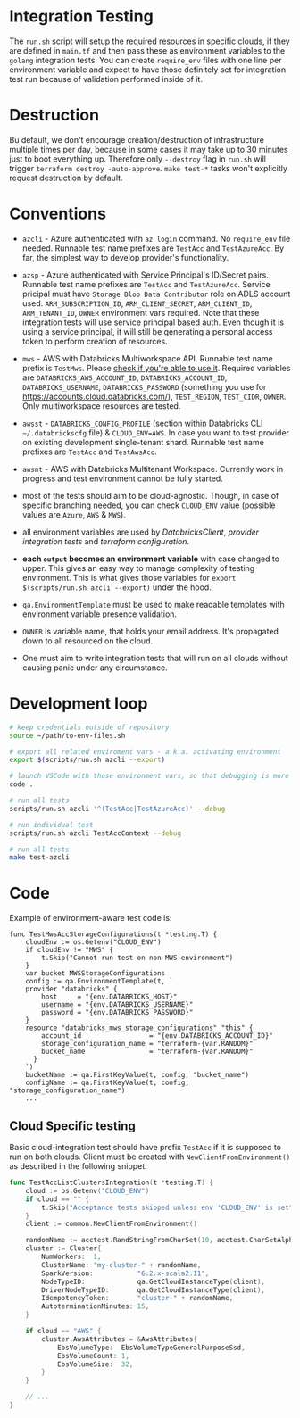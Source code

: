 # Integration Testing

The `run.sh` script will setup the required resources in specific clouds, if they are defined in `main.tf` and then pass these as environment variables to the `golang` integration tests. You can create `require_env` files with one line per environment variable and expect to have those definitely set for integration test run because of validation performed inside of it.

# Destruction

Bu default, we don't encourage creation/destruction of infrastructure multiple times per day, because in some cases it may take up to 30 minutes just to boot everything up. Therefore only `--destroy` flag in `run.sh` will trigger `terraform destroy -auto-approve`. `make test-*` tasks won't explicitly request destruction by default. 

# Conventions

* `azcli` - Azure authenticated with `az login` command. No `require_env` file needed. Runnable test name prefixes are `TestAcc` and `TestAzureAcc`. By far, the simplest way to develop provider's functionality.
* `azsp` - Azure authenticated with Service Principal's ID/Secret pairs. Runnable test name prefixes are `TestAcc` and `TestAzureAcc`. Service pricipal must have `Storage Blob Data Contributor` role on ADLS account used. `ARM_SUBSCRIPTION_ID`, `ARM_CLIENT_SECRET`, `ARM_CLIENT_ID`, `ARM_TENANT_ID`, `OWNER` environment vars required. Note that these integration tests will use service principal based auth. Even though it is using a service principal, it will still be generating a personal access token to perform creation of resources. 

* `mws` - AWS with Databricks Multiworkspace API. Runnable test name prefix is `TestMws`. Please [check if you're able to use it](https://docs.databricks.com/administration-guide/multiworkspace/new-workspace-aws.html). Required variables are `DATABRICKS_AWS_ACCOUNT_ID`, `DATABRICKS_ACCOUNT_ID`, `DATABRICKS_USERNAME`, `DATABRICKS_PASSWORD` (something you use for https://accounts.cloud.databricks.com/), `TEST_REGION`, `TEST_CIDR`, `OWNER`. Only multiworkspace resources are tested.
* `awsst` - `DATABRICKS_CONFIG_PROFILE` (section within Databricks CLI `~/.databrickscfg` file) & `CLOUD_ENV=AWS`. In case you want to test provider on existing development single-tenant shard. Runnable test name prefixes are `TestAcc` and `TestAwsAcc`.
* `awsmt` - AWS with Databricks Multitenant Workspace. Currently work in progress and test environment cannot be fully started.
* most of the tests should aim to be cloud-agnostic. Though, in case of specific branching needed, you can check `CLOUD_ENV` value (possible values are `Azure`, `AWS` & `MWS`).
* all environment variables are used by *DatabricksClient*, *provider integration tests* and *terraform configuration*.
* **each `output` becomes an environment variable** with case changed to upper. This gives an easy way to manage complexity of testing environment. This is what gives those variables for `export $(scripts/run.sh azcli --export)` under the hood.
* `qa.EnvironmentTemplate` must be used to make readable templates with environment variable presence validation.
* `OWNER` is variable name, that holds your email address. It's propagated down to all resourced on the cloud.
* One must aim to write integration tests that will run on all clouds without causing panic under any circumstance.

# Development loop

```bash
# keep credentials outside of repository
source ~/path/to-env-files.sh

# export all related enviroment vars - a.k.a. activating environment
export $(scripts/run.sh azcli --export)

# launch VSCode with those environment vars, so that debugging is more seamless
code .

# run all tests
scripts/run.sh azcli '^(TestAcc|TestAzureAcc)' --debug

# run individual test
scripts/run.sh azcli TestAccContext --debug

# run all tests
make test-azcli
```

# Code

Example of environment-aware test code is:

```golang
func TestMwsAccStorageConfigurations(t *testing.T) {
	cloudEnv := os.Getenv("CLOUD_ENV")
	if cloudEnv != "MWS" {
		t.Skip("Cannot run test on non-MWS environment")
	}
	var bucket MWSStorageConfigurations
	config := qa.EnvironmentTemplate(t, `
	provider "databricks" {
		host     = "{env.DATABRICKS_HOST}"
		username = "{env.DATABRICKS_USERNAME}"
		password = "{env.DATABRICKS_PASSWORD}"
	}
	resource "databricks_mws_storage_configurations" "this" {
		account_id                 = "{env.DATABRICKS_ACCOUNT_ID}"
		storage_configuration_name = "terraform-{var.RANDOM}"
		bucket_name                = "terraform-{var.RANDOM}"
	  }
	`)
	bucketName := qa.FirstKeyValue(t, config, "bucket_name")
    configName := qa.FirstKeyValue(t, config, "storage_configuration_name")
    ...
```

## Cloud Specific testing

Basic cloud-integration test should have prefix `TestAcc` if it is supposed to run on both clouds. Client must be created with `NewClientFromEnvironment()` as described in the following snippet:

```go
func TestAccListClustersIntegration(t *testing.T) {
	cloud := os.Getenv("CLOUD_ENV")
	if cloud == "" {
		t.Skip("Acceptance tests skipped unless env 'CLOUD_ENV' is set")
	}
	client := common.NewClientFromEnvironment()

	randomName := acctest.RandStringFromCharSet(10, acctest.CharSetAlphaNum)
	cluster := Cluster{
		NumWorkers:  1,
		ClusterName: "my-cluster-" + randomName,
		SparkVersion:           "6.2.x-scala2.11",
		NodeTypeID:             qa.GetCloudInstanceType(client),
		DriverNodeTypeID:       qa.GetCloudInstanceType(client),
		IdempotencyToken:       "cluster-" + randomName,
		AutoterminationMinutes: 15,
	}

	if cloud == "AWS" {
		cluster.AwsAttributes = &AwsAttributes{
			EbsVolumeType:  EbsVolumeTypeGeneralPurposeSsd,
			EbsVolumeCount: 1,
			EbsVolumeSize:  32,
		}
	}

	// ...
}
```